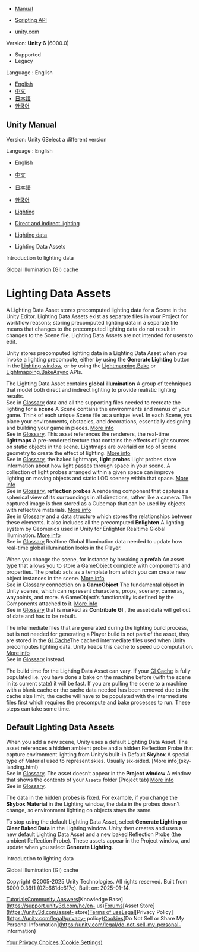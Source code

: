 [](https://docs.unity3d.com)

  * [Manual](../Manual/index.html)
  * [Scripting API](../ScriptReference/index.html)

  * [unity.com](https://unity.com/)

Version: **Unity 6** (6000.0)

  * Supported
  * Legacy

Language : English

  * [English](/Manual/LightmapSnapshot.html)
  * [中文](/cn/current/Manual/LightmapSnapshot.html)
  * [日本語](/ja/current/Manual/LightmapSnapshot.html)
  * [한국어](/kr/current/Manual/LightmapSnapshot.html)

[](https://docs.unity3d.com)

## Unity Manual

Version: Unity 6Select a different version

Language : English

  * [English](/Manual/LightmapSnapshot.html)
  * [中文](/cn/current/Manual/LightmapSnapshot.html)
  * [日本語](/ja/current/Manual/LightmapSnapshot.html)
  * [한국어](/kr/current/Manual/LightmapSnapshot.html)

  * [Lighting](LightingOverview.html)
  * [Direct and indirect lighting](direct-and-indirect-lighting.html)
  * [Lighting data](Lightmap-data-landing.html)
  * Lighting Data Assets

[](lighting-precomputed-data.html)

Introduction to lighting data

[](GICache.html)

Global Illumination (GI) cache

# Lighting Data Assets

A Lighting Data Asset stores precomputed lighting data for a Scene in the
Unity Editor. Lighting Data Assets exist as separate files in your Project for
workflow reasons; storing precomputed lighting data in a separate file means
that changes to the precomputed lighting data do not result in changes to the
Scene file. Lighting Data Assets are not intended for users to edit.

Unity stores precomputed lighting data in a Lighting Data Asset when you
invoke a lighting precompute, either by using the **Generate Lighting** button
in the [Lighting window](lighting-window.html), or by using the
[Lightmapping.Bake](../ScriptReference/Lightmapping.Bake.html) or
[Lightmapping.BakeAsync](../ScriptReference/Lightmapping.BakeAsync.html) APIs.

The Lighting Data Asset contains **global illumination** A group of techniques
that model both direct and indirect lighting to provide realistic lighting
results.  
See in [Glossary](Glossary.html#globalillumination) data and all the
supporting files needed to recreate the lighting for a **scene** A Scene
contains the environments and menus of your game. Think of each unique Scene
file as a unique level. In each Scene, you place your environments, obstacles,
and decorations, essentially designing and building your game in pieces. [More
info](CreatingScenes.html)  
See in [Glossary](Glossary.html#Scene). This asset references the renderers,
the real-time **lightmaps** A pre-rendered texture that contains the effects
of light sources on static objects in the scene. Lightmaps are overlaid on top
of scene geometry to create the effect of lighting. [More
info](Lightmapping.html)  
See in [Glossary](Glossary.html#Lightmap), the baked lightmaps, **light
probes** Light probes store information about how light passes through space
in your scene. A collection of light probes arranged within a given space can
improve lighting on moving objects and static LOD scenery within that space.
[More info](LightProbes.html)  
See in [Glossary](Glossary.html#LightProbe), **reflection probes** A rendering
component that captures a spherical view of its surroundings in all
directions, rather like a camera. The captured image is then stored as a
Cubemap that can be used by objects with reflective materials. [More
info](class-ReflectionProbe.html)  
See in [Glossary](Glossary.html#ReflectionProbe) and a data structure which
stores the relationships between these elements. It also includes all the
precomputed **Enlighten** A lighting system by Geomerics used in Unity for
Enlighten Realtime Global Illumination. [More
info](https://www.siliconstudio.co.jp/en/products-service/enlighten/)  
See in [Glossary](Glossary.html#Enlighten) Realtime Global Illumination data
needed to update how real-time global illumination looks in the Player.

When you change the scene, for instance by breaking a **prefab** An asset type
that allows you to store a GameObject complete with components and properties.
The prefab acts as a template from which you can create new object instances
in the scene. [More info](Prefabs.html)  
See in [Glossary](Glossary.html#Prefab) connection on a **GameObject** The
fundamental object in Unity scenes, which can represent characters, props,
scenery, cameras, waypoints, and more. A GameObject’s functionality is defined
by the Components attached to it. [More info](class-GameObject.html)  
See in [Glossary](Glossary.html#GameObject) that is marked as **Contribute
GI** , the asset data will get out of date and has to be rebuilt.

The intermediate files that are generated during the lighting build process,
but is not needed for generating a Player build is not part of the asset, they
are stored in the [GI Cache](GICache.html)The cached intermediate files used
when Unity precomputes lighting data. Unity keeps this cache to speed up
computation. [More info](GICache.html)  
See in [Glossary](Glossary.html#GICache) instead.

The build time for the Lighting Data Asset can vary. If your [GI
Cache](GICache.html) is fully populated i.e. you have done a bake on the
machine before (with the scene in its current state) it will be fast. If you
are pulling the scene to a machine with a blank cache or the cache data needed
has been removed due to the cache size limit, the cache will have to be
populated with the intermediate files first which requires the precompute and
bake processes to run. These steps can take some time.

## Default Lighting Data Assets

When you add a new scene, Unity uses a default Lighting Data Asset. The asset
references a hidden ambient probe and a hidden Reflection Probe that capture
environment lighting from Unity’s built-in Default **Skybox** A special type
of Material used to represent skies. Usually six-sided. [More info](sky-
landing.html)  
See in [Glossary](Glossary.html#Skybox). The asset doesn’t appear in the
**Project window** A window that shows the contents of your `Assets` folder
(Project tab) [More info](ProjectView.html)  
See in [Glossary](Glossary.html#Projectwindow).

The data in the hidden probes is fixed. For example, if you change the
**Skybox Material** in the Lighting window, the data in the probes doesn’t
change, so environment lighting on objects stays the same.

To stop using the default Lighting Data Asset, select **Generate Lighting** or
**Clear Baked Data** in the Lighting window. Unity then creates and uses a new
default Lighting Data Asset and a new baked Reflection Probe (the ambient
Reflection Probe). These assets appear in the Project window, and update when
you select **Generate Lighting**.

[](lighting-precomputed-data.html)

Introduction to lighting data

[](GICache.html)

Global Illumination (GI) cache

Copyright ©2005-2025 Unity Technologies. All rights reserved. Built from
6000.0.36f1 (02b661dc617c). Built on: 2025-01-14.

[Tutorials](https://learn.unity.com/)[Community
Answers](https://answers.unity3d.com)[Knowledge
Base](https://support.unity3d.com/hc/en-
us)[Forums](https://forum.unity3d.com)[Asset Store](https://unity3d.com/asset-
store)[Terms of
use](https://docs.unity3d.com/Manual/TermsOfUse.html)[Legal](https://unity.com/legal)[Privacy
Policy](https://unity.com/legal/privacy-
policy)[Cookies](https://unity.com/legal/cookie-policy)[Do Not Sell or Share
My Personal Information](https://unity.com/legal/do-not-sell-my-personal-
information)

[Your Privacy Choices (Cookie Settings)](javascript:void\(0\);)

